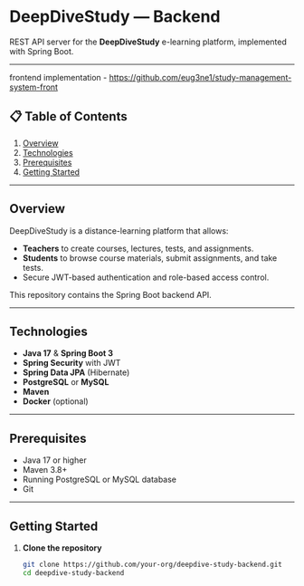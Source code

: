 # DeepDiveStudy — Backend

REST API server for the **DeepDiveStudy** e-learning platform, implemented with Spring Boot.

---

frontend implementation - https://github.com/eug3ne1/study-management-system-front

## 📋 Table of Contents

1. [Overview](#overview)
2. [Technologies](#technologies)
3. [Prerequisites](#prerequisites)
4. [Getting Started](#getting-started)

---

## Overview

DeepDiveStudy is a distance-learning platform that allows:

- **Teachers** to create courses, lectures, tests, and assignments.
- **Students** to browse course materials, submit assignments, and take tests.
- Secure JWT-based authentication and role-based access control.

This repository contains the Spring Boot backend API.

---

## Technologies

- **Java 17** & **Spring Boot 3**
- **Spring Security** with JWT
- **Spring Data JPA** (Hibernate)
- **PostgreSQL** or **MySQL**
- **Maven**
- **Docker** (optional)

---

## Prerequisites

- Java 17 or higher
- Maven 3.8+
- Running PostgreSQL or MySQL database
- Git

---

## Getting Started

1. **Clone the repository**
   ```bash
   git clone https://github.com/your-org/deepdive-study-backend.git
   cd deepdive-study-backend



